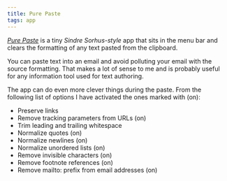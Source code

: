```yaml
---
title: Pure Paste
tags: app
---
```

[<cite>Pure Paste</cite>](https://sindresorhus.com/pure-paste) is a tiny *Sindre Sorhus-style* app that sits in the menu bar and clears the formatting of any text pasted from the clipboard.

You can paste text into an email and avoid polluting your email with the source formatting. That makes a lot of sense to me and is probably useful for any information tool used for text authoring.

The app can do even more clever things during the paste. From the following list of options I have activated the ones marked with (on):
- Preserve links
- Remove tracking parameters from URLs (on)
- Trim leading and trailing whitespace
- Normalize quotes (on)
- Normalize newlines (on)
- Normalize unordered lists (on)
- Remove invisible characters (on)
- Remove footnote references (on)
- Remove mailto: prefix from email addresses (on)